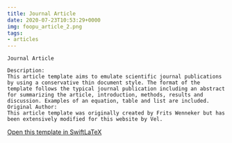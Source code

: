 ```yaml
---
title: Journal Article
date: 2020-07-23T10:53:29+0000
img: foopu_article_2.png
tags:
- articles
---
```

```
Journal Article

Description:
This article template aims to emulate scientific journal publications by using a conservative thin document style. The format of the template follows the typical journal publication including an abstract for summarizing the article, introduction, methods, results and discussion. Examples of an equation, table and list are included.
Original Author:
This article template was originally created by Frits Wenneker but has been extensively modified for this website by Vel.
```
[Open this template in SwiftLaTeX](https://www.swiftlatex.com/project.html?import=https://swiftlatex.github.io/LaTeXBoilerPlate/zips/pkimu_article_2.zip&import_name=Journal%20Article)
